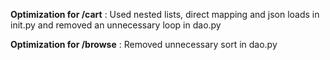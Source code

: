 **Optimization for /cart** : Used nested lists, direct mapping and json loads in init.py and removed an unnecessary loop in dao.py

**Optimization for /browse** : Removed unnecessary sort in dao.py
